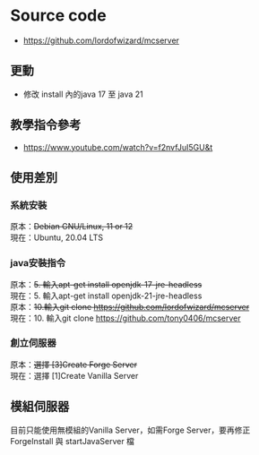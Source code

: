 # Source code
- https://github.com/lordofwizard/mcserver
## 更動
- 修改 install 內的java 17 至 java 21
## 教學指令參考
- https://www.youtube.com/watch?v=f2nvfJuI5GU&t
## 使用差別
### 系統安裝
原本：<del>Debian GNU/Linux, 11 or 12</del> <br>
現在：Ubuntu, 20.04 LTS
### java安裝指令
原本：<del>5. 輸入apt-get install openjdk-17-jre-headless</del> <br>
現在：5. 輸入apt-get install openjdk-21-jre-headless <br>
原本：<del>10.輸入git clone https://github.com/lordofwizard/mcserver</del> <br>
現在：10. 輸入git clone https://github.com/tony0406/mcserver
### 創立伺服器
原本：<del>選擇 [3]Create Forge Server</del> <br>
現在：選擇 [1]Create Vanilla Server

## 模組伺服器
目前只能使用無模組的Vanilla Server，如需Forge Server，要再修正 ForgeInstall 與 startJavaServer 檔
